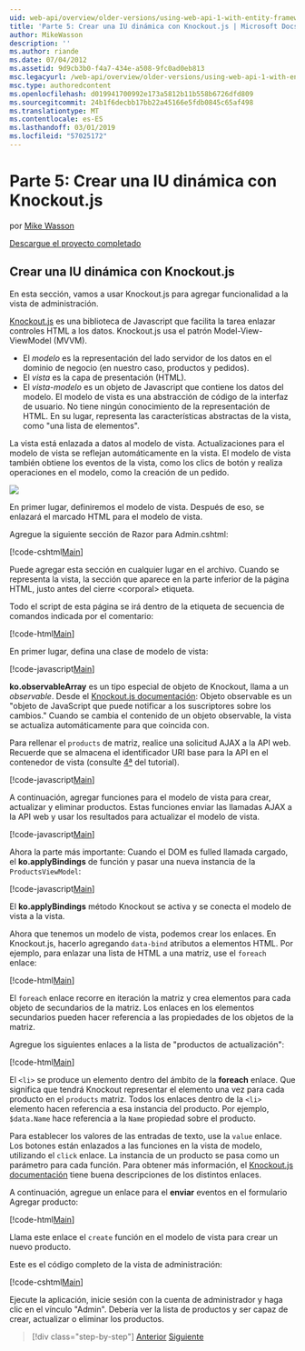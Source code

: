 ```yaml
---
uid: web-api/overview/older-versions/using-web-api-1-with-entity-framework-5/using-web-api-with-entity-framework-part-5
title: 'Parte 5: Crear una IU dinámica con Knockout.js | Microsoft Docs'
author: MikeWasson
description: ''
ms.author: riande
ms.date: 07/04/2012
ms.assetid: 9d9cb3b0-f4a7-434e-a508-9fc0ad0eb813
msc.legacyurl: /web-api/overview/older-versions/using-web-api-1-with-entity-framework-5/using-web-api-with-entity-framework-part-5
msc.type: authoredcontent
ms.openlocfilehash: d019941700992e173a5812b11b558b6726dfd809
ms.sourcegitcommit: 24b1f6decbb17bb22a45166e5fdb0845c65af498
ms.translationtype: MT
ms.contentlocale: es-ES
ms.lasthandoff: 03/01/2019
ms.locfileid: "57025172"
---
```

<a name="part-5-creating-a-dynamic-ui-with-knockoutjs"></a>Parte 5: Crear una IU dinámica con Knockout.js
====================
por [Mike Wasson](https://github.com/MikeWasson)

[Descargue el proyecto completado](http://code.msdn.microsoft.com/ASP-NET-Web-API-with-afa30545)

## <a name="creating-a-dynamic-ui-with-knockoutjs"></a>Crear una IU dinámica con Knockout.js

En esta sección, vamos a usar Knockout.js para agregar funcionalidad a la vista de administración.

[Knockout.js](http://knockoutjs.com/) es una biblioteca de Javascript que facilita la tarea enlazar controles HTML a los datos. Knockout.js usa el patrón Model-View-ViewModel (MVVM).

- El *modelo* es la representación del lado servidor de los datos en el dominio de negocio (en nuestro caso, productos y pedidos).
- El *vista* es la capa de presentación (HTML).
- El *vista-modelo* es un objeto de Javascript que contiene los datos del modelo. El modelo de vista es una abstracción de código de la interfaz de usuario. No tiene ningún conocimiento de la representación de HTML. En su lugar, representa las características abstractas de la vista, como "una lista de elementos".

La vista está enlazada a datos al modelo de vista. Actualizaciones para el modelo de vista se reflejan automáticamente en la vista. El modelo de vista también obtiene los eventos de la vista, como los clics de botón y realiza operaciones en el modelo, como la creación de un pedido.

![](using-web-api-with-entity-framework-part-5/_static/image1.png)

En primer lugar, definiremos el modelo de vista. Después de eso, se enlazará el marcado HTML para el modelo de vista.

Agregue la siguiente sección de Razor para Admin.cshtml:

[!code-cshtml[Main](using-web-api-with-entity-framework-part-5/samples/sample1.cshtml)]

Puede agregar esta sección en cualquier lugar en el archivo. Cuando se representa la vista, la sección que aparece en la parte inferior de la página HTML, justo antes del cierre &lt;corporal&gt; etiqueta.

Todo el script de esta página se irá dentro de la etiqueta de secuencia de comandos indicada por el comentario:

[!code-html[Main](using-web-api-with-entity-framework-part-5/samples/sample2.html)]

En primer lugar, defina una clase de modelo de vista:

[!code-javascript[Main](using-web-api-with-entity-framework-part-5/samples/sample3.js)]

**ko.observableArray** es un tipo especial de objeto de Knockout, llama a un *observable*. Desde el [Knockout.js documentación](http://knockoutjs.com/documentation/observables.html): Objeto observable es un "objeto de JavaScript que puede notificar a los suscriptores sobre los cambios." Cuando se cambia el contenido de un objeto observable, la vista se actualiza automáticamente para que coincida con.

Para rellenar el `products` de matriz, realice una solicitud AJAX a la API web. Recuerde que se almacena el identificador URI base para la API en el contenedor de vista (consulte [4ª](using-web-api-with-entity-framework-part-4.md) del tutorial).

[!code-javascript[Main](using-web-api-with-entity-framework-part-5/samples/sample4.js?highlight=5)]

A continuación, agregar funciones para el modelo de vista para crear, actualizar y eliminar productos. Estas funciones enviar las llamadas AJAX a la API web y usar los resultados para actualizar el modelo de vista.

[!code-javascript[Main](using-web-api-with-entity-framework-part-5/samples/sample5.js?highlight=7)]

Ahora la parte más importante: Cuando el DOM es fulled llamada cargado, el **ko.applyBindings** de función y pasar una nueva instancia de la `ProductsViewModel`:

[!code-javascript[Main](using-web-api-with-entity-framework-part-5/samples/sample6.js)]

El **ko.applyBindings** método Knockout se activa y se conecta el modelo de vista a la vista.

Ahora que tenemos un modelo de vista, podemos crear los enlaces. En Knockout.js, hacerlo agregando `data-bind` atributos a elementos HTML. Por ejemplo, para enlazar una lista de HTML a una matriz, use el `foreach` enlace:

[!code-html[Main](using-web-api-with-entity-framework-part-5/samples/sample7.html?highlight=1)]

El `foreach` enlace recorre en iteración la matriz y crea elementos para cada objeto de secundarios de la matriz. Los enlaces en los elementos secundarios pueden hacer referencia a las propiedades de los objetos de la matriz.

Agregue los siguientes enlaces a la lista de "productos de actualización":

[!code-html[Main](using-web-api-with-entity-framework-part-5/samples/sample8.html)]

El `<li>` se produce un elemento dentro del ámbito de la **foreach** enlace. Que significa que tendrá Knockout representar el elemento una vez para cada producto en el `products` matriz. Todos los enlaces dentro de la `<li>` elemento hacen referencia a esa instancia del producto. Por ejemplo, `$data.Name` hace referencia a la `Name` propiedad sobre el producto.

Para establecer los valores de las entradas de texto, use la `value` enlace. Los botones están enlazados a las funciones en la vista de modelo, utilizando el `click` enlace. La instancia de un producto se pasa como un parámetro para cada función. Para obtener más información, el [Knockout.js documentación](http://knockoutjs.com/documentation/observables.html) tiene buena descripciones de los distintos enlaces.

A continuación, agregue un enlace para el **enviar** eventos en el formulario Agregar producto:

[!code-html[Main](using-web-api-with-entity-framework-part-5/samples/sample9.html)]

Llama este enlace el `create` función en el modelo de vista para crear un nuevo producto.

Este es el código completo de la vista de administración:

[!code-cshtml[Main](using-web-api-with-entity-framework-part-5/samples/sample10.cshtml)]

Ejecute la aplicación, inicie sesión con la cuenta de administrador y haga clic en el vínculo "Admin". Debería ver la lista de productos y ser capaz de crear, actualizar o eliminar los productos.

> [!div class="step-by-step"]
> [Anterior](using-web-api-with-entity-framework-part-4.md)
> [Siguiente](using-web-api-with-entity-framework-part-6.md)
